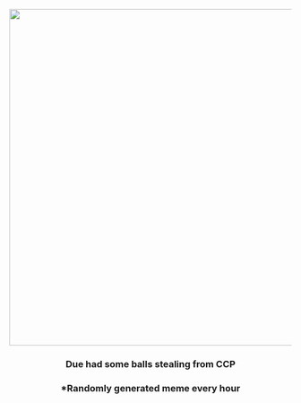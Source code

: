 <p align="center">
        <img src="https://i.redd.it/c7hjlc23ch391.gif" width="600" height="600">
        </p>
        <h3 align="center">Due had some balls stealing from CCP</h3>
        <h3 align="center">*Randomly generated meme every hour</h3>
    